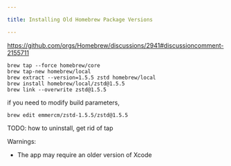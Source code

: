 ```yaml
---

title: Installing Old Homebrew Package Versions

---
```


https://github.com/orgs/Homebrew/discussions/2941#discussioncomment-2155711

```shell
brew tap --force homebrew/core
brew tap-new homebrew/local
brew extract --version=1.5.5 zstd homebrew/local
brew install homebrew/local/zstd@1.5.5
brew link --overwrite zstd@1.5.5
```

if you need to modify build parameters,

```shell
brew edit emmercm/zstd-1.5.5/zstd@1.5.5
```

TODO: how to uninstall, get rid of tap

Warnings:

- The app may require an older version of Xcode
<!--stackedit_data:
eyJoaXN0b3J5IjpbLTIxMTc3NTE0NzcsLTkyMTY0NjE0MiwtMT
Y4MDUwODQ3NywtMjA0Njg3ODA2OCwxODAyNTUwNjYsOTk2NTcw
Mjc0LDE2ODE3Mzc4MDJdfQ==
-->